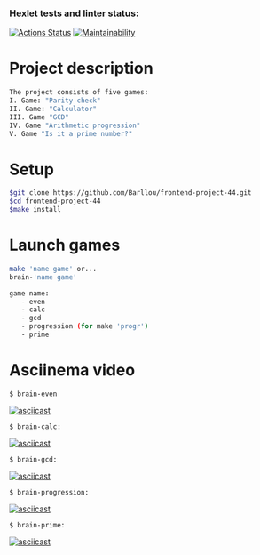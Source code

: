 ### Hexlet tests and linter status:
[![Actions Status](https://github.com/Barllou/frontend-project-44/workflows/hexlet-check/badge.svg)](https://github.com/Barllou/frontend-project-44/actions)
[![Maintainability](https://api.codeclimate.com/v1/badges/d075fbf0ec5b532095aa/maintainability)](https://codeclimate.com/github/Barllou/frontend-project-44/maintainability)

# Project description
```bash
The project consists of five games:
I. Game: "Parity check"
II. Game: "Calculator"
III. Game "GCD"
IV. Game "Arithmetic progression"
V. Game "Is it a prime number?"
```
# Setup
```bash
$git clone https://github.com/Barllou/frontend-project-44.git
$cd frontend-project-44
$make install
```
# Launch games
```bash
make 'name game' or...
brain-'name game'

game name:
   - even
   - calc
   - gcd
   - progression (for make 'progr')
   - prime
```

# Asciinema video
```
$ brain-even
```
[![asciicast](https://asciinema.org/a/LuTV5ONzUpKvGnrs2MY0f1rQj.svg)](https://asciinema.org/a/LuTV5ONzUpKvGnrs2MY0f1rQj)

```
$ brain-calc:
``` 
[![asciicast](https://asciinema.org/a/KyscLlbOSvHqdqpqN0yLcsUv6.svg)](https://asciinema.org/a/KyscLlbOSvHqdqpqN0yLcsUv6)

```
$ brain-gcd:
``` 
[![asciicast](https://asciinema.org/a/i8tXvq55pySscp7WHeMOZHgTX.svg)](https://asciinema.org/a/i8tXvq55pySscp7WHeMOZHgTX)

```
$ brain-progression:
``` 
[![asciicast](https://asciinema.org/a/sj8DN8k4ZzFf291wjapcJ3toa.svg)](https://asciinema.org/a/sj8DN8k4ZzFf291wjapcJ3toa)

```
$ brain-prime:
``` 
[![asciicast](https://asciinema.org/a/Cna6QblObiHA62LNmbEqox6Mj.svg)](https://asciinema.org/a/Cna6QblObiHA62LNmbEqox6Mj)
